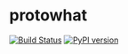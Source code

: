 # protowhat

[![Build Status](https://travis-ci.org/datacamp/protowhat.svg?branch=master)](https://travis-ci.org/datacamp/protowhat)
[![PyPI version](https://badge.fury.io/py/protowhat.svg)](https://badge.fury.io/py/protowhat)
